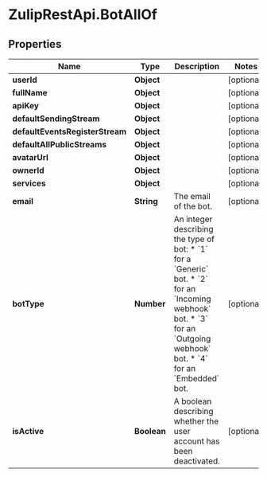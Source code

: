 # ZulipRestApi.BotAllOf

## Properties

Name | Type | Description | Notes
------------ | ------------- | ------------- | -------------
**userId** | **Object** |  | [optional] 
**fullName** | **Object** |  | [optional] 
**apiKey** | **Object** |  | [optional] 
**defaultSendingStream** | **Object** |  | [optional] 
**defaultEventsRegisterStream** | **Object** |  | [optional] 
**defaultAllPublicStreams** | **Object** |  | [optional] 
**avatarUrl** | **Object** |  | [optional] 
**ownerId** | **Object** |  | [optional] 
**services** | **Object** |  | [optional] 
**email** | **String** | The email of the bot.  | [optional] 
**botType** | **Number** | An integer describing the type of bot: * &#x60;1&#x60; for a &#x60;Generic&#x60; bot. * &#x60;2&#x60; for an &#x60;Incoming webhook&#x60; bot. * &#x60;3&#x60; for an &#x60;Outgoing webhook&#x60; bot. * &#x60;4&#x60; for an &#x60;Embedded&#x60; bot.  | [optional] 
**isActive** | **Boolean** | A boolean describing whether the user account has been deactivated.  | [optional] 


